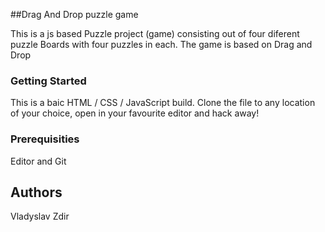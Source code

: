 ##Drag And Drop puzzle game

This is a js based Puzzle project (game) consisting out of four diferent puzzle Boards with four puzzles in each. The game is based on Drag and Drop 

### Getting Started
This is a baic HTML / CSS / JavaScript build. Clone the file to any location of your choice, open in your favourite editor and hack away!

### Prerequisities
Editor and Git

## Authors

Vladyslav Zdir
